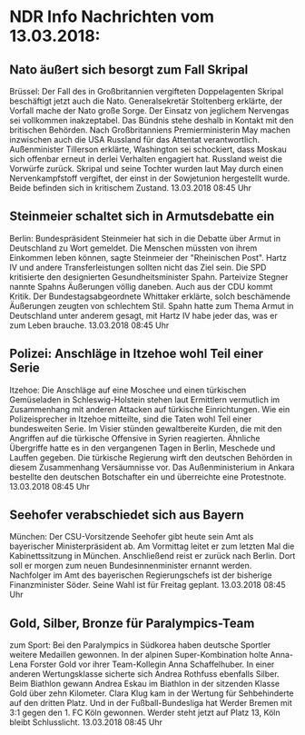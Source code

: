 # NDR Info Nachrichten vom 13.03.2018:


## Nato äußert sich besorgt zum Fall Skripal
Brüssel:	Der Fall des in Großbritannien vergifteten Doppelagenten Skripal beschäftigt jetzt auch die Nato. Generalsekretär Stoltenberg erklärte, der Vorfall mache der Nato große Sorge. Der Einsatz von jeglichem Nervengas sei vollkommen inakzeptabel. Das Bündnis stehe deshalb in Kontakt mit den britischen Behörden. Nach Großbritanniens Premierministerin May machen inzwischen auch die USA Russland für das Attentat verantwortlich. Außenminister Tillerson erklärte, Washington sei schockiert, dass Moskau sich offenbar erneut in derlei Verhalten engagiert hat. Russland weist die Vorwürfe zurück. Skripal und seine Tochter wurden laut May durch einen Nervenkampfstoff vergiftet, der einst in der Sowjetunion hergestellt wurde. Beide befinden sich in kritischem Zustand. 13.03.2018 08:45 Uhr 

## Steinmeier schaltet sich in Armutsdebatte ein
Berlin: Bundespräsident Steinmeier hat sich in die Debatte über Armut in Deutschland zu Wort gemeldet. Die Menschen müssten von ihrem Einkommen leben können, sagte Steinmeier der "Rheinischen Post". Hartz IV und andere Transferleistungen sollten nicht das Ziel sein. Die SPD kritisierte den designierten Gesundheitsminister Spahn. Parteivize Stegner nannte Spahns Äußerungen völlig daneben. Auch aus der CDU kommt Kritik. Der Bundestagsabgeordnete Whittaker erklärte, solch beschämende Äußerungen zeugten von schlechtem Stil. Spahn hatte zum Thema Armut in Deutschland unter anderem gesagt, mit Hartz IV habe jeder das, was er zum Leben brauche. 13.03.2018 08:45 Uhr 

## Polizei: Anschläge in Itzehoe wohl Teil einer Serie
Itzehoe:	Die Anschläge auf eine Moschee und einen türkischen Gemüseladen in Schleswig-Holstein stehen laut Ermittlern vermutlich im Zusammenhang mit anderen Attacken auf türkische Einrichtungen. Wie ein Polizeisprecher in Itzehoe mitteilte, sind die Taten wohl Teil einer bundesweiten Serie. Im Visier stünden gewaltbereite Kurden, die mit den Angriffen  auf die türkische Offensive in Syrien reagierten. Ähnliche Übergriffe hatte es in den vergangenen Tagen in Berlin, Meschede und Lauffen gegeben. Die türkische Regierung wirft den deutschen Behörden in diesem Zusammenhang Versäumnisse vor. Das Außenministerium in Ankara bestellte den deutschen Botschafter ein und überreichte eine Protestnote. 13.03.2018 08:45 Uhr 

## Seehofer verabschiedet sich aus Bayern
München: Der CSU-Vorsitzende Seehofer gibt heute sein Amt als bayerischer Ministerpräsident ab. Am Vormittag leitet er zum letzten Mal die Kabinettssitzung in München. Anschließend reist er zurück nach Berlin. Dort soll er morgen zum neuen Bundesinnenminister ernannt werden. Nachfolger im Amt des bayerischen Regierungschefs ist der bisherige Finanzminister Söder. Seine Wahl ist für Freitag geplant. 13.03.2018 08:45 Uhr 

## Gold, Silber, Bronze für Paralympics-Team
zum Sport: Bei den Paralympics in Südkorea haben deutsche Sportler weitere Medaillen gewonnen. In der alpinen Super-Kombination holte Anna-Lena Forster Gold vor ihrer Team-Kollegin Anna Schaffelhuber. In einer anderen Wertungsklasse sicherte sich Andrea Rothfuss ebenfalls Silber. Beim Biathlon gewann Andrea Eskau im Biathlon in der sitzenden Klasse Gold über zehn Kilometer. Clara Klug kam in der Wertung für Sehbehinderte auf den dritten Platz. Und in der Fußball-Bundesliga hat Werder Bremen mit 3:1 gegen den 1. FC Köln gewonnen. Werder steht jetzt auf Platz 13, Köln bleibt Schlusslicht. 13.03.2018 08:45 Uhr 
